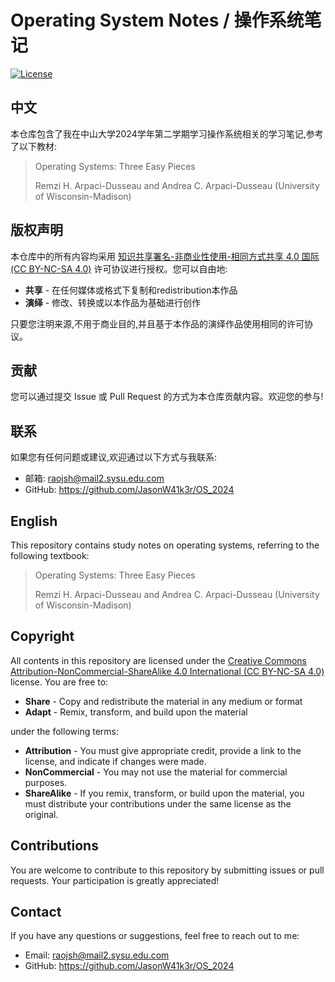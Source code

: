 # Operating System Notes / 操作系统笔记

[![License](https://img.shields.io/badge/License-CC%20BY--NC--SA%204.0-blue.svg)](https://creativecommons.org/licenses/by-nc-sa/4.0/)
## 中文

本仓库包含了我在中山大学2024学年第二学期学习操作系统相关的学习笔记,参考了以下教材:

> Operating Systems: Three Easy Pieces
>
> Remzi H. Arpaci-Dusseau and Andrea C. Arpaci-Dusseau (University of Wisconsin-Madison)

## 版权声明

本仓库中的所有内容均采用 [知识共享署名-非商业性使用-相同方式共享 4.0 国际 (CC BY-NC-SA 4.0)](https://creativecommons.org/licenses/by-nc-sa/4.0/deed.zh) 许可协议进行授权。您可以自由地:

- **共享** - 在任何媒体或格式下复制和redistribution本作品
- **演绎** - 修改、转换或以本作品为基础进行创作

只要您注明来源,不用于商业目的,并且基于本作品的演绎作品使用相同的许可协议。

## 贡献

您可以通过提交 Issue 或 Pull Request 的方式为本仓库贡献内容。欢迎您的参与!

## 联系

如果您有任何问题或建议,欢迎通过以下方式与我联系:

- 邮箱: raojsh@mail2.sysu.edu.com
- GitHub: https://github.com/JasonW41k3r/OS_2024
## English

This repository contains study notes on operating systems, referring to the following textbook:

> Operating Systems: Three Easy Pieces
>
> Remzi H. Arpaci-Dusseau and Andrea C. Arpaci-Dusseau (University of Wisconsin-Madison)

## Copyright

All contents in this repository are licensed under the [Creative Commons Attribution-NonCommercial-ShareAlike 4.0 International (CC BY-NC-SA 4.0)](https://creativecommons.org/licenses/by-nc-sa/4.0/) license. You are free to:

- **Share** - Copy and redistribute the material in any medium or format
- **Adapt** - Remix, transform, and build upon the material

under the following terms:

- **Attribution** - You must give appropriate credit, provide a link to the license, and indicate if changes were made.
- **NonCommercial** - You may not use the material for commercial purposes.
- **ShareAlike** - If you remix, transform, or build upon the material, you must distribute your contributions under the same license as the original.

## Contributions

You are welcome to contribute to this repository by submitting issues or pull requests. Your participation is greatly appreciated!

## Contact

If you have any questions or suggestions, feel free to reach out to me:

- Email: raojsh@mail2.sysu.edu.com
- GitHub: https://github.com/JasonW41k3r/OS_2024
